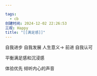 ```yaml
---

tags:
  - cb
创建时间: 2024-12-02 22:26:53
三观: Happy
title: "[[满足感]]"
---
```

自我进步
自我发展
人生意义-> 前进
自我认可

平衡满足感和沉浸感

体验优先
倾听内心的声音